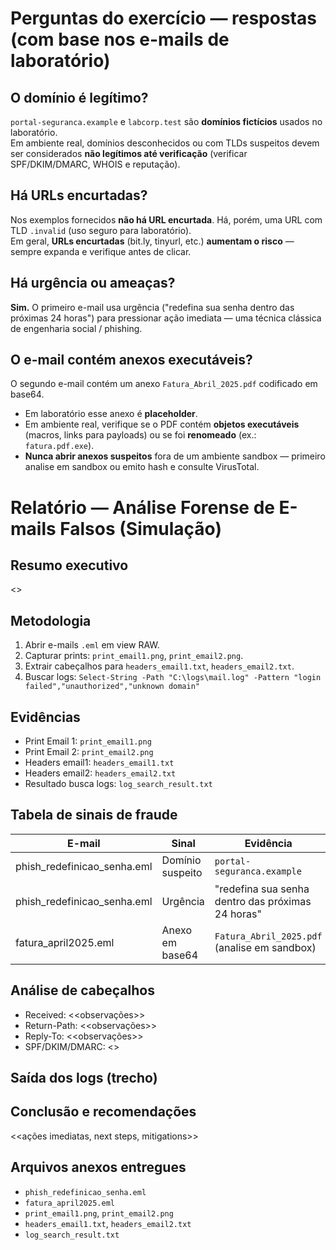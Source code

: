 # Perguntas do exercício — respostas (com base nos e-mails de laboratório)

## O domínio é legítimo?
`portal-seguranca.example` e `labcorp.test` são **domínios fictícios** usados no laboratório.  
Em ambiente real, domínios desconhecidos ou com TLDs suspeitos devem ser considerados **não legítimos até verificação** (verificar SPF/DKIM/DMARC, WHOIS e reputação).

## Há URLs encurtadas?
Nos exemplos fornecidos **não há URL encurtada**. Há, porém, uma URL com TLD `.invalid` (uso seguro para laboratório).  
Em geral, **URLs encurtadas** (bit.ly, tinyurl, etc.) **aumentam o risco** — sempre expanda e verifique antes de clicar.

## Há urgência ou ameaças?
**Sim.** O primeiro e-mail usa urgência ("redefina sua senha dentro das próximas 24 horas") para pressionar ação imediata — uma técnica clássica de engenharia social / phishing.

## O e-mail contém anexos executáveis?
O segundo e-mail contém um anexo `Fatura_Abril_2025.pdf` codificado em base64.  
- Em laboratório esse anexo é **placeholder**.  
- Em ambiente real, verifique se o PDF contém **objetos executáveis** (macros, links para payloads) ou se foi **renomeado** (ex.: `fatura.pdf.exe`).  
- **Nunca abrir anexos suspeitos** fora de um ambiente sandbox — primeiro analise em sandbox ou emito hash e consulte VirusTotal.

# Relatório — Análise Forense de E-mails Falsos (Simulação)

## Resumo executivo
<<resumo curto>>

## Metodologia
1. Abrir e-mails `.eml` em view RAW.
2. Capturar prints: `print_email1.png`, `print_email2.png`.
3. Extrair cabeçalhos para `headers_email1.txt`, `headers_email2.txt`.
4. Buscar logs: `Select-String -Path "C:\logs\mail.log" -Pattern "login failed","unauthorized","unknown domain"`

## Evidências
- Print Email 1: `print_email1.png`
- Print Email 2: `print_email2.png`
- Headers email1: `headers_email1.txt`
- Headers email2: `headers_email2.txt`
- Resultado busca logs: `log_search_result.txt`

## Tabela de sinais de fraude
| E-mail | Sinal | Evidência |
| --- | --- | --- |
| phish_redefinicao_senha.eml | Domínio suspeito | `portal-seguranca.example` |
| phish_redefinicao_senha.eml | Urgência | "redefina sua senha dentro das próximas 24 horas" |
| fatura_april2025.eml | Anexo em base64 | `Fatura_Abril_2025.pdf` (analise em sandbox) |

## Análise de cabeçalhos
- Received: <<observações>>
- Return-Path: <<observações>>
- Reply-To: <<observações>>
- SPF/DKIM/DMARC: <<status>>

## Saída dos logs (trecho)



## Conclusão e recomendações
<<ações imediatas, next steps, mitigations>>

## Arquivos anexos entregues
- `phish_redefinicao_senha.eml`
- `fatura_april2025.eml`
- `print_email1.png`, `print_email2.png`
- `headers_email1.txt`, `headers_email2.txt`
- `log_search_result.txt`

